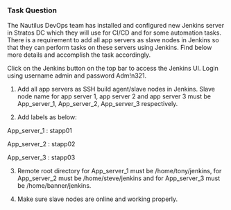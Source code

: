 ### Task Question

The Nautilus DevOps team has installed and configured new Jenkins server in Stratos DC which they will use for CI/CD and for some automation tasks. There is a requirement to add all app servers as slave nodes in Jenkins so that they can perform tasks on these servers using Jenkins. Find below more details and accomplish the task accordingly.



Click on the Jenkins button on the top bar to access the Jenkins UI. Login using username admin and password Adm!n321.


1. Add all app servers as SSH build agent/slave nodes in Jenkins. Slave node name for app server 1, app server 2 and app server 3 must be App_server_1, App_server_2, App_server_3 respectively.


2. Add labels as below:


App_server_1 : stapp01

App_server_2 : stapp02

App_server_3 : stapp03


3. Remote root directory for App_server_1 must be /home/tony/jenkins, for App_server_2 must be /home/steve/jenkins and for App_server_3 must be /home/banner/jenkins.


4. Make sure slave nodes are online and working properly.